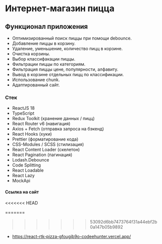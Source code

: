 # Интернет-магазин пицца

## Функционал приложения

- Оптимизированный поиск пиццы при помощи debounce.
- Добавление пиццы в корзину.
- Удаление, уменьшение, количество пицц в корзине.
- Очистка корзины.
- Выбор классифакации пиццы.
- Фильтрации пиццы по категориям.
- Фильтрация пиццы цене, популярности, алфавиту.
- Вывод в корзине отдельных пицц по классификации.
- Использование chunk.
- Адаптированный сайт.

### Стек

- ReactJS 18
- TypeScript
- Redux Toolkit (хранение данных / пицц)
- React Router v6 (навигация)
- Axios + Fetch (отправка запроса на бэкенд)
- React Hooks (хуки)
- Prettier (форматирование кода)
- CSS-Modules / SCSS (стилизация)
- React Content Loader (скелетон)
- React Pagination (пагинация)
- Lodash.Debounce
- Code Splitting
- React Loadable
- React Lazy
- MockApi

#### Ссылка на сайт
<<<<<<< HEAD

=======
>>>>>>> 53092d6bb7473764f31a44ebf2b0a147b05b9892
- https://react-rtk-pizza-gfougjb9o-codeehunter.vercel.app/
